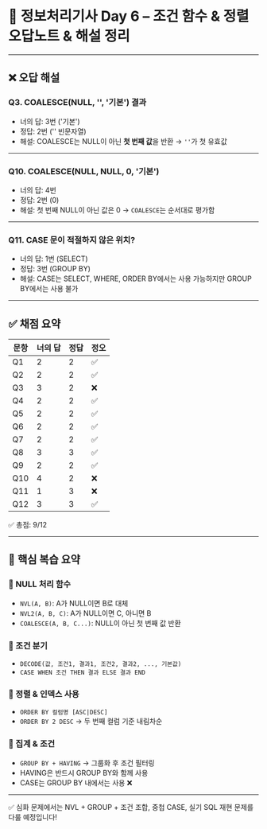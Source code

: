 
# 📘 정보처리기사 Day 6 – 조건 함수 & 정렬 오답노트 & 해설 정리

---

## ❌ 오답 해설

### Q3. COALESCE(NULL, '', '기본') 결과
- 너의 답: 3번 ('기본')
- 정답: 2번 ('' 빈문자열)
- 해설: COALESCE는 NULL이 아닌 **첫 번째 값**을 반환 → `''`가 첫 유효값

---

### Q10. COALESCE(NULL, NULL, 0, '기본')
- 너의 답: 4번
- 정답: 2번 (0)
- 해설: 첫 번째 NULL이 아닌 값은 0 → `COALESCE`는 순서대로 평가함

---

### Q11. CASE 문이 적절하지 않은 위치?
- 너의 답: 1번 (SELECT)
- 정답: 3번 (GROUP BY)
- 해설: CASE는 SELECT, WHERE, ORDER BY에서는 사용 가능하지만 GROUP BY에서는 사용 불가

---

## ✅ 채점 요약

| 문항 | 너의 답 | 정답 | 정오 |
|------|---------|------|------|
| Q1   | 2       | 2    | ✅ |
| Q2   | 2       | 2    | ✅ |
| Q3   | 3       | 2    | ❌ |
| Q4   | 2       | 2    | ✅ |
| Q5   | 2       | 2    | ✅ |
| Q6   | 2       | 2    | ✅ |
| Q7   | 2       | 2    | ✅ |
| Q8   | 3       | 3    | ✅ |
| Q9   | 2       | 2    | ✅ |
| Q10  | 4       | 2    | ❌ |
| Q11  | 1       | 3    | ❌ |
| Q12  | 3       | 3    | ✅ |

✅ 총점: 9/12

---

## 🧠 핵심 복습 요약

### 🔹 NULL 처리 함수
- `NVL(A, B)`: A가 NULL이면 B로 대체
- `NVL2(A, B, C)`: A가 NULL이면 C, 아니면 B
- `COALESCE(A, B, C...)`: NULL이 아닌 첫 번째 값 반환

### 🔹 조건 분기
- `DECODE(값, 조건1, 결과1, 조건2, 결과2, ..., 기본값)`
- `CASE WHEN 조건 THEN 결과 ELSE 결과 END`

### 🔹 정렬 & 인덱스 사용
- `ORDER BY 컬럼명 [ASC|DESC]`
- `ORDER BY 2 DESC` → 두 번째 컬럼 기준 내림차순

### 🔹 집계 & 조건
- `GROUP BY + HAVING` → 그룹화 후 조건 필터링
- HAVING은 반드시 GROUP BY와 함께 사용
- CASE는 GROUP BY 내에서는 사용 ❌

---

✅ 심화 문제에서는 NVL + GROUP + 조건 조합, 중첩 CASE, 실기 SQL 재현 문제를 다룰 예정입니다!
